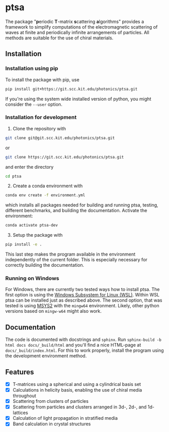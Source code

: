 # ptsa

The package "**p**eriodic **T**-matrix **s**cattering **a**lgorithms" provides a
framework to simplify computations of the electromagnetic scattering of waves at finite
and periodically infinite arrangements of particles. All methods are suitable for the
use of chiral materials.

## Installation

### Installation using pip

To install the package with pip, use

```sh
pip install git+https://git.scc.kit.edu/photonics/ptsa.git
```

If you're using the system wide installed version of python, you might consider the
``--user`` option.

### Installation for development

1. Clone the repository with

```sh
git clone git@git.scc.kit.edu/photonics/ptsa.git
```

or

```sh
git clone https://git.scc.kit.edu/photonics/ptsa.git
```

and enter the directory
```sh
cd ptsa
```

2. Create a conda environment with

```sh
conda env create -f environment.yml
```

which installs all packages needed for building and running ptsa, testing, different
benchmarks, and building the documentation. Activate the environment:

```sh
conda activate ptsa-dev
```

3. Setup the package with

```sh
pip install -e .
```

This last step makes the program available in the environment independently of the
current folder. This is especially necessary for correctly building the documentation.

### Running on Windows

For Windows, there are currently two tested ways how to install ptsa. The first option
is using the
[Windows Subsystem for Linux (WSL)](https://docs.microsoft.com/en-us/windows/wsl/install).
Within WSL ptsa can be installed just as described above. The second option, that was
tested is using [MSYS2](https://www.msys2.org/) with the ``mingw64`` environment.
Likely, other python versions based on ``mingw-w64`` might also work.

## Documentation
The code is documented with docstrings and `sphinx`. Run
`sphinx-build -b html docs docs/_build/html` and you'll find a nice HTML-page at
`docs/_build/index.html`. For this to work properly, install the program using the
development environment method.

## Features

* [x] T-matrices using a spherical and using a cylindrical basis set
* [x] Calculations in helicity basis, enabling the use of chiral media throughout
* [x] Scattering from clusters of particles
* [x] Scattering from particles and clusters arranged in 3d-, 2d-, and 1d-lattices
* [x] Calculation of light propagation in stratified media
* [x] Band calculation in crystal structures

